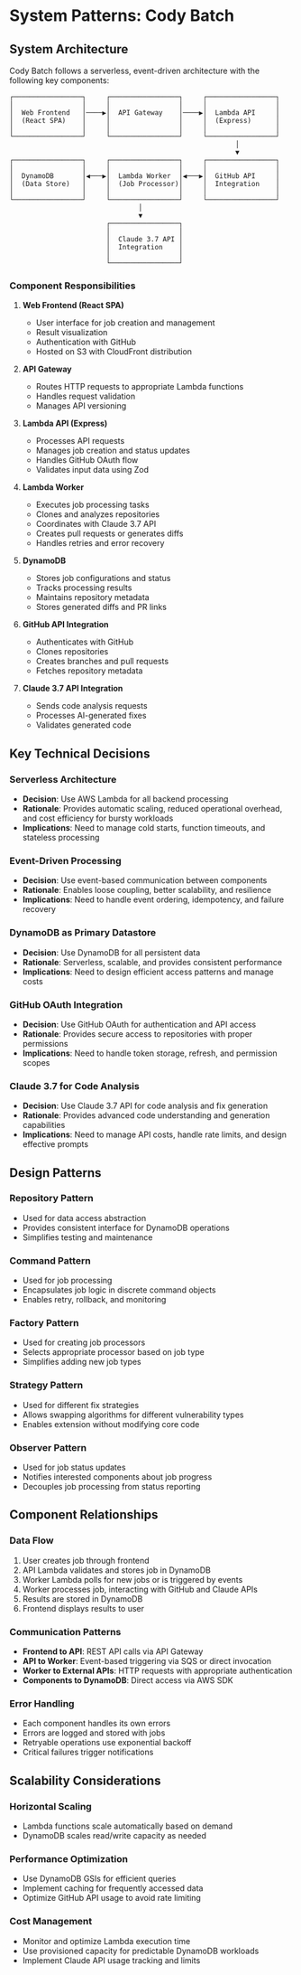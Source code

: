 # System Patterns: Cody Batch

## System Architecture

Cody Batch follows a serverless, event-driven architecture with the following key components:

```
┌─────────────────┐     ┌─────────────────┐     ┌─────────────────┐
│                 │     │                 │     │                 │
│  Web Frontend   │────▶│  API Gateway    │────▶│  Lambda API     │
│  (React SPA)    │     │                 │     │  (Express)      │
│                 │     │                 │     │                 │
└─────────────────┘     └─────────────────┘     └─────────────────┘
                                                        │
                                                        ▼
┌─────────────────┐     ┌─────────────────┐     ┌─────────────────┐
│                 │     │                 │     │                 │
│  DynamoDB       │◀───▶│  Lambda Worker  │◀───▶│  GitHub API     │
│  (Data Store)   │     │  (Job Processor)│     │  Integration    │
│                 │     │                 │     │                 │
└─────────────────┘     └─────────────────┘     └─────────────────┘
                                │
                                ▼
                        ┌─────────────────┐
                        │                 │
                        │  Claude 3.7 API │
                        │  Integration    │
                        │                 │
                        └─────────────────┘
```

### Component Responsibilities

1. **Web Frontend (React SPA)**
   - User interface for job creation and management
   - Result visualization
   - Authentication with GitHub
   - Hosted on S3 with CloudFront distribution

2. **API Gateway**
   - Routes HTTP requests to appropriate Lambda functions
   - Handles request validation
   - Manages API versioning

3. **Lambda API (Express)**
   - Processes API requests
   - Manages job creation and status updates
   - Handles GitHub OAuth flow
   - Validates input data using Zod

4. **Lambda Worker**
   - Executes job processing tasks
   - Clones and analyzes repositories
   - Coordinates with Claude 3.7 API
   - Creates pull requests or generates diffs
   - Handles retries and error recovery

5. **DynamoDB**
   - Stores job configurations and status
   - Tracks processing results
   - Maintains repository metadata
   - Stores generated diffs and PR links

6. **GitHub API Integration**
   - Authenticates with GitHub
   - Clones repositories
   - Creates branches and pull requests
   - Fetches repository metadata

7. **Claude 3.7 API Integration**
   - Sends code analysis requests
   - Processes AI-generated fixes
   - Validates generated code

## Key Technical Decisions

### Serverless Architecture
- **Decision**: Use AWS Lambda for all backend processing
- **Rationale**: Provides automatic scaling, reduced operational overhead, and cost efficiency for bursty workloads
- **Implications**: Need to manage cold starts, function timeouts, and stateless processing

### Event-Driven Processing
- **Decision**: Use event-based communication between components
- **Rationale**: Enables loose coupling, better scalability, and resilience
- **Implications**: Need to handle event ordering, idempotency, and failure recovery

### DynamoDB as Primary Datastore
- **Decision**: Use DynamoDB for all persistent data
- **Rationale**: Serverless, scalable, and provides consistent performance
- **Implications**: Need to design efficient access patterns and manage costs

### GitHub OAuth Integration
- **Decision**: Use GitHub OAuth for authentication and API access
- **Rationale**: Provides secure access to repositories with proper permissions
- **Implications**: Need to handle token storage, refresh, and permission scopes

### Claude 3.7 for Code Analysis
- **Decision**: Use Claude 3.7 API for code analysis and fix generation
- **Rationale**: Provides advanced code understanding and generation capabilities
- **Implications**: Need to manage API costs, handle rate limits, and design effective prompts

## Design Patterns

### Repository Pattern
- Used for data access abstraction
- Provides consistent interface for DynamoDB operations
- Simplifies testing and maintenance

### Command Pattern
- Used for job processing
- Encapsulates job logic in discrete command objects
- Enables retry, rollback, and monitoring

### Factory Pattern
- Used for creating job processors
- Selects appropriate processor based on job type
- Simplifies adding new job types

### Strategy Pattern
- Used for different fix strategies
- Allows swapping algorithms for different vulnerability types
- Enables extension without modifying core code

### Observer Pattern
- Used for job status updates
- Notifies interested components about job progress
- Decouples job processing from status reporting

## Component Relationships

### Data Flow
1. User creates job through frontend
2. API Lambda validates and stores job in DynamoDB
3. Worker Lambda polls for new jobs or is triggered by events
4. Worker processes job, interacting with GitHub and Claude APIs
5. Results are stored in DynamoDB
6. Frontend displays results to user

### Communication Patterns
- **Frontend to API**: REST API calls via API Gateway
- **API to Worker**: Event-based triggering via SQS or direct invocation
- **Worker to External APIs**: HTTP requests with appropriate authentication
- **Components to DynamoDB**: Direct access via AWS SDK

### Error Handling
- Each component handles its own errors
- Errors are logged and stored with jobs
- Retryable operations use exponential backoff
- Critical failures trigger notifications

## Scalability Considerations

### Horizontal Scaling
- Lambda functions scale automatically based on demand
- DynamoDB scales read/write capacity as needed

### Performance Optimization
- Use DynamoDB GSIs for efficient queries
- Implement caching for frequently accessed data
- Optimize GitHub API usage to avoid rate limiting

### Cost Management
- Monitor and optimize Lambda execution time
- Use provisioned capacity for predictable DynamoDB workloads
- Implement Claude API usage tracking and limits